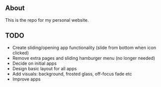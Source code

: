## About

This is the repo for my personal website.

## TODO

* Create sliding/opening app functionality (slide from bottom when icon clicked)
* Remove extra pages and sliding hamburger menu (no longer needed)
* Decide on initial apps
* Design basic layout for all apps
* Add visuals: background, frosted glass, off-focus fade etc
* Improve apps